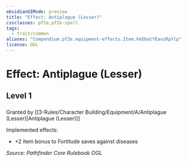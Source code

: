 ```yaml
---
obsidianUIMode: preview
title: "Effect: Antiplague (Lesser)"
cssclasses: pf2e,pf2e-spell
tags:
  - trait/common
aliases: "Compendium.pf2e.equipment-effects.Item.kkDbalYEavzRpYlp"
license: OGL
---
```

# Effect: Antiplague (Lesser)
## Level 1
### 






Granted by [[3-Rules/Character Building/Equipment/A/Antiplague (Lesser)|Antiplague (Lesser)]]

Implemented effects:

*   +2 item bonus to Fortitude saves against diseases

*Source: Pathfinder Core Rulebook*
*OGL*